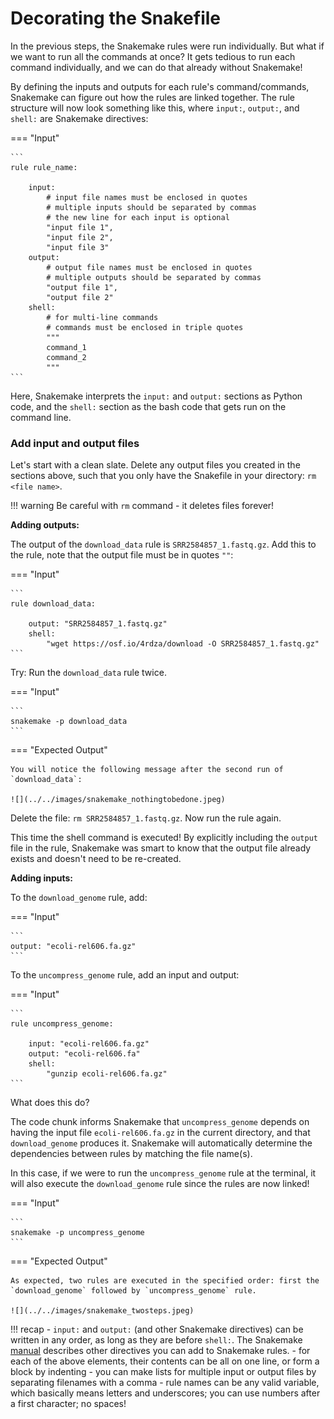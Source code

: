 # Decorating the Snakefile

In the previous steps, the Snakemake rules were run individually. But what if we want to run all the commands at once? It gets tedious to run each command individually, and we can do that already without Snakemake!

By defining the inputs and outputs for each rule's command/commands, Snakemake can figure out how the rules are linked together. The rule structure will now look something like this, where `input:`, `output:`, and `shell:` are Snakemake directives:

=== "Input"

    ```
    rule rule_name:

        input:
            # input file names must be enclosed in quotes
            # multiple inputs should be separated by commas
            # the new line for each input is optional
            "input file 1",
            "input file 2",
            "input file 3"
        output:
            # output file names must be enclosed in quotes
            # multiple outputs should be separated by commas
            "output file 1",
            "output file 2"
        shell:
            # for multi-line commands
            # commands must be enclosed in triple quotes
            """
            command_1
            command_2
            """
    ```

Here, Snakemake interprets the `input:` and `output:` sections as Python code, and the `shell:` section as the bash code that gets run on the command line.

### Add input and output files

Let's start with a clean slate. Delete any output files you created in the sections above, such that you only have the Snakefile in your directory: `rm <file name>`.

!!! warning
    Be careful with `rm` command - it deletes files forever!

**Adding outputs:**

The output of the `download_data` rule is `SRR2584857_1.fastq.gz`. Add this to the rule, note that the output file must be in quotes `""`:

=== "Input"

    ```
    rule download_data:
    
        output: "SRR2584857_1.fastq.gz"
        shell:
            "wget https://osf.io/4rdza/download -O SRR2584857_1.fastq.gz"
    ```

Try: Run the `download_data` rule twice.


=== "Input"

    ```
    snakemake -p download_data
    ```

=== "Expected Output"
    
    You will notice the following message after the second run of `download_data`:

    ![](../../images/snakemake_nothingtobedone.jpeg)

Delete the file: `rm SRR2584857_1.fastq.gz`. Now run the rule again.

This time the shell command is executed! By explicitly including the `output` file in the rule, Snakemake was smart to know that the output file already exists and doesn't need to be re-created.

**Adding inputs:**

To the `download_genome` rule, add:

=== "Input"

    ```
    output: "ecoli-rel606.fa.gz"
    ```


To the `uncompress_genome` rule, add an input and output:

=== "Input"

    ```
    rule uncompress_genome:

        input: "ecoli-rel606.fa.gz"
        output: "ecoli-rel606.fa"
        shell:
            "gunzip ecoli-rel606.fa.gz"
    ```           

What does this do?

The code chunk informs Snakemake that `uncompress_genome` depends on having the input file `ecoli-rel606.fa.gz` in the current directory, and that `download_genome` produces it. Snakemake will automatically determine the dependencies between rules by matching the file name(s).

In this case, if we were to run the `uncompress_genome` rule at the terminal, it will also execute the `download_genome` rule since the rules are now linked!

=== "Input"
    
    ```
    snakemake -p uncompress_genome
    ```

=== "Expected Output"
    
    As expected, two rules are executed in the specified order: first the `download_genome` followed by `uncompress_genome` rule.
    
    ![](../../images/snakemake_twosteps.jpeg)

!!! recap
    - `input:` and `output:` (and other Snakemake directives) can be written in any order, as long as they are before `shell:`. The Snakemake [manual](https://snakemake.readthedocs.io/en/stable/snakefiles/rules.html#) describes other directives you can add to Snakemake rules.
    - for each of the above elements, their contents can be all on one line, or form a block by indenting
    - you can make lists for multiple input or output files by separating filenames with a comma
    - rule names can be any valid variable, which basically means letters and underscores; you can use numbers after a first character; no spaces!
